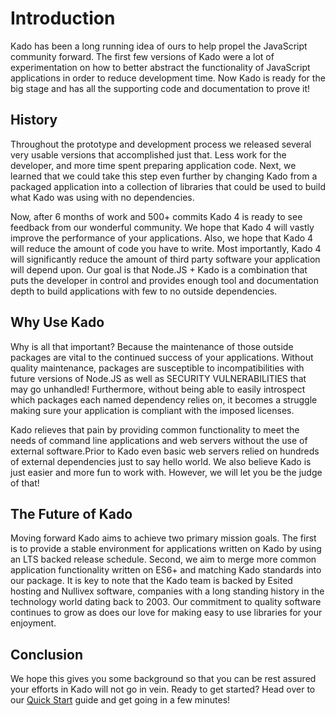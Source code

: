 # Introduction

Kado has been a long running idea of ours to help propel the JavaScript
community forward. The first few versions of Kado were a lot of experimentation
on how to better abstract the functionality of JavaScript applications in order
to reduce development time. Now Kado is ready for the big stage and has all
the supporting code and documentation to prove it!

## History

Throughout the prototype and development process we released several very usable
versions that accomplished just that. Less work for the developer, and more time
spent preparing application code. Next, we learned that we could take this step
even further by changing Kado from a packaged application into a collection
of libraries that could be used to build what Kado was using with no
dependencies.

Now, after 6 months of work and 500+ commits Kado 4 is ready to see feedback
from our wonderful community. We hope that Kado 4 will vastly improve the
performance of your applications. Also, we hope that Kado 4 will reduce the
amount of code you have to write. Most importantly, Kado 4 will significantly
reduce the amount of third party software your application will depend upon. Our
goal is that Node.JS + Kado is a combination that puts the developer in control
and provides enough tool and documentation depth to build applications with
few to no outside dependencies.

## Why Use Kado

Why is all that important? Because the maintenance of those outside packages are
vital to the continued success of your applications. Without quality
maintenance, packages are susceptible to incompatibilities with future versions
of Node.JS as well as SECURITY VULNERABILITIES that may go unhandled!
Furthermore, without being able to easily introspect which packages each named
dependency relies on, it becomes a struggle making sure your application is
compliant with the imposed licenses.

Kado relieves that pain by providing common functionality to meet the needs of
command line applications and web servers without the use of external
software.Prior to Kado even basic web servers relied on hundreds of external
dependencies just to say hello world. We also believe Kado is just easier and
more fun to work with. However, we will let you be the judge of that!

## The Future of Kado

Moving forward Kado aims to achieve two primary mission goals. The first
is to provide a stable environment for applications written on Kado by using
an LTS backed release schedule. Second, we aim to merge more common application
functionality written on ES6+ and matching Kado standards into our package.
It is key to note that the Kado team is backed by Esited hosting and Nullivex
software, companies with a long standing history in the technology world dating
back to 2003. Our commitment to quality software continues to grow as does our
love for making easy to use libraries for your enjoyment.

## Conclusion

We hope this gives you some background so that you can be rest assured your
efforts in Kado will not go in vein. Ready to get started? Head over to our
[Quick Start](./QuickStart.md) guide and get going in a few minutes!

